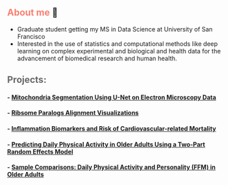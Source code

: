 ## <span style="color:salmon;">About me</span> :bust_in_silhouette:

* Graduate student getting my MS in Data Science at University of San Francisco
* Interested in the use of statistics and computational methods like deep learning on complex experimental and biological and health data for the advancement of biomedical research and human health.


## <span style="color:dimgray;">Projects: </span> 

#### - [Mitochondria Segmentation Using U-Net on Electron Microscopy Data](https://github.com/samuelcampione/UNet-mitochondria-segmentation)
#### - [Ribsome Paralogs Alignment Visualizations](https://github.com/samuelcampione/Ribosome-Protein-Paralogs-Alignments)
#### - [Inflammation Biomarkers and Risk of Cardiovascular-related Mortality](https://github.com/samuelcampione/cvd_biomarker_inflamm)
#### - [Predicting Daily Physical Activity in Older Adults Using a Two-Part Random Effects Model](https://github.com/samuelcampione/Predicting-Exercise-in-Older-Adults)
#### - [Sample Comparisons: Daily Physical Activity and Personality (FFM) in Older Adults](https://github.com/samuelcampione/Predicting-Exercise-in-Older-Adults/blob/main/M1%20MRef%20Comparison.R)

<br>
